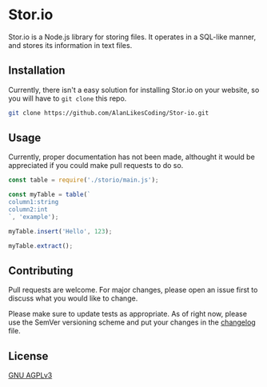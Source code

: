 # Stor.io

Stor.io is a Node.js library for storing files. It operates in a SQL-like manner, and stores its information in text files.

## Installation

Currently, there isn't a easy solution for installing Stor.io on your website, so you will have to `git clone` this repo.
```bash
git clone https://github.com/AlanLikesCoding/Stor-io.git
```

## Usage

Currently, proper documentation has not been made, althought it would be appreciated if you could make pull requests to do so.
```js
const table = require('./storio/main.js');

const myTable = table(`
column1:string
column2:int
`, 'example');

myTable.insert('Hello', 123);

myTable.extract();
```

## Contributing
Pull requests are welcome. For major changes, please open an issue first to discuss what you would like to change.

Please make sure to update tests as appropriate. As of right now, please use the SemVer versioning scheme and put your changes in the [changelog](CHANGELOG.md) file.

## License
[GNU AGPLv3](LICENSE.txt)